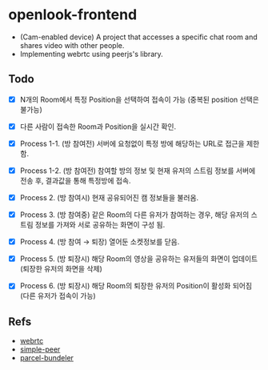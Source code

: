 # openlook-frontend
- (Cam-enabled device) A project that accesses a specific chat room and shares video with other people.
- Implementing webrtc using peerjs's library.


## Todo
- [x] N개의 Room에서 특정 Position을 선택하여 접속이 가능 (중복된 position 선택은 불가능)
- [x] 다른 사람이 접속한 Room과 Position을 실시간 확인.
- [x] Process 1-1. (방 참여전) 서버에 요청없이 특정 방에 해당하는 URL로 접근을 제한함.
- [x] Process 1-2. (방 참여전) 참여할 방의 정보 및 현재 유저의 스트림 정보를 서버에 전송 후, 결과값을 통해 특정방에 접속.
- [x] Process 2. (방 참여시) 현재 공유되어진 캠 정보들을 불러옴.
- [x] Process 3. (방 참여중) 같은 Room의 다른 유저가 참여하는 경우, 해당 유저의 스트림 정보를 가져와 서로 공유하는 화면이 구성 됨.
- [x] Process 4. (방 참여 → 퇴장) 열어둔 소켓정보를 닫음.
- [x] Process 5. (방 퇴장시) 해당 Room의 영상을 공유하는 유저들의 화면이 업데이트 (퇴장한 유저의 화면을 삭제)
- [x] Process 6. (방 퇴장시) 해당 Room의 퇴장한 유저의 Position이 활성화 되어짐 (다른 유저가 접속이 가능)


## Refs
- [webrtc](https://webrtc.org/getting-started/media-devices)
- [simple-peer](https://github.com/feross/simple-peer) 
- [parcel-bundeler](https://parceljs.org/)
